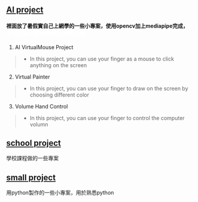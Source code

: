<!--
**B11115019/B11115019** is a ✨ _special_ ✨ repository because its `README.md` (this file) appears on your GitHub profile.

Here are some ideas to get you started:

- 🔭 I’m currently working on ...
- 🌱 I’m currently learning ...
- 👯 I’m looking to collaborate on ...
- 🤔 I’m looking for help with ...
- 💬 Ask me about ...
- 📫 How to reach me: ...
- 😄 Pronouns: ...
- ⚡ Fun fact: ...
-->
## [AI project](https://github.com/B11115019/Ryan-code/tree/main/AI_project)
#### 裡面放了暑假實自己上網學的一些小專案，使用opencv加上mediapipe完成，<span style="color: white;">以下列出個人認為裡面較有趣的專案</span>
1. AI VirtualMouse Project
> - In this project, you can use your finger as a mouse to click anything on the screen
2. Virtual Painter
> - In this project, you can use your finger to draw on the screen by choosing different color
3. Volume Hand Control
> - In this project, you can use your finger to control the computer volumn
## [school project](https://github.com/B11115019/Ryan-code/tree/main/School_project)
學校課程做的一些專案
## [small project](https://github.com/B11115019/Ryan-code/tree/main/small%20project)
用python製作的一些小專案，用於熟悉python
